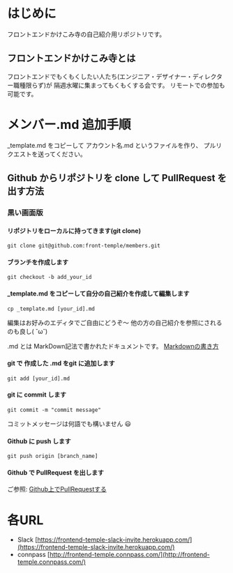 # はじめに
フロントエンドかけこみ寺の自己紹介用リポジトリです。

## フロントエンドかけこみ寺とは
フロントエンドでもくもくしたい人たち(エンジニア・デザイナー・ディレクター職種限らず)が
隔週水曜に集まってもくもくする会です。
リモートでの参加も可能です。

# メンバー.md 追加手順

_template.md をコピーして アカウント名.md というファイルを作り、
プルリクエストを送ってください。

## Github からリポジトリを clone して PullRequest を出す方法
### 黒い画面版

#### リポジトリをローカルに持ってきます(git clone)

```
git clone git@github.com:front-temple/members.git
```
#### ブランチを作成します

```
git checkout -b add_your_id
```

#### _template.md をコピーして自分の自己紹介を作成して編集します

```
cp _template.md [your_id].md
```

編集はお好みのエディタでご自由にどうぞ〜
他の方の自己紹介を参照にされるのも良し( ˘ω˘)

.md とは MarkDown記法で書かれたドキュメントです。
[Markdownの書き方](http://www.markdown.jp/what-is-markdown/#markdown-1)

#### git で 作成した .md をgit に追加します

```
git add [your_id].md
```

#### git に commit します

```
git commit -m "commit message"
```

コミットメッセージは何語でも構いません :smiley:

#### Github に push します

```
git push origin [branch_name]
```

#### Github で PullRequest を出します
ご参照: [Github上でPullRequestする](http://qiita.com/samurairunner/items/7442521bce2d6ac9330b#github%E4%B8%8A%E3%81%A7pullrequest%E3%81%99%E3%82%8B)

# 各URL
- Slack [https://frontend-temple-slack-invite.herokuapp.com/](https://frontend-temple-slack-invite.herokuapp.com/)
- connpass [http://frontend-temple.connpass.com/](http://frontend-temple.connpass.com/)
